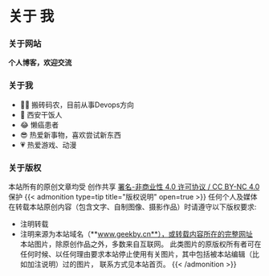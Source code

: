 # 关于 我


### 关于网站
**个人博客，欢迎交流**

### 关于我
- :man_technologist: 搬砖码农，目前从事Devops方向
- :city_sunrise: 西安干饭人
- :joy: 懒癌患者
- :sunglasses: 热爱新事物，喜欢尝试新东西
- :heartpulse: 热爱游戏、动漫

### 关于版权
本站所有的原创文章均受 创作共享 [署名-非商业性 4.0 许可协议 / CC BY-NC 4.0](https://creativecommons.org/licenses/by-nc/4.0/) 保护
{{< admonition type=tip title="版权说明" open=true >}}
任何个人及媒体在转载本站原创内容（包含文字、自制图像、摄影作品）时请遵守以下版权要求:
- 注明转载
- 注明来源为本站域名（**www.geekby.cn**），或转载内容所在的完整网址
本站图片，除原创作品之外，多数来自互联网。 此类图片的原版权所有者可在任何时候、以任何理由要求本站停止使用有关图片，其中包括被本站编辑（比如加注说明）过的图片， 联系方式见本站首页。
{{< /admonition >}}
